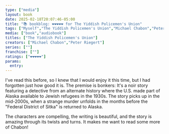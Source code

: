 ```yaml
---
type: ["media"]
layout: book
date: 2025-02-18T20:07:46-05:00
title: "📚 bookblog: ❤️❤️❤️❤️❤️ for The Yiddish Policemen's Union"
tags: ["Myself","The Yiddish Policemen's Union","Michael Chabon","Peter Riegert","alternate history"]
media: ["book","audiobook"]
titles: ["The Yiddish Policemen's Union"]
creators: ["Michael Chabon","Peter Riegert"]
series: [""]
franchise: [""]
ratings: ["❤️❤️❤️❤️❤️"]
params:
  entry: 
---
```


I've read this before, so I knew that I would enjoy it this time, but I had forgotten just how good it is. The premise is bonkers: It's a noir story featuring a detective from an alternate history where the U.S. made part of Alaska available to Jewish refugees in the 1930s. The story picks up in the mid-2000s, when a strange murder unfolds in the months before the "Federal District of Sitka" is returned to Alaska.

The characters are compelling, the writing is beautiful, and the story is amazing through its twists and turns. It makes me want to read some more of Chabon!
